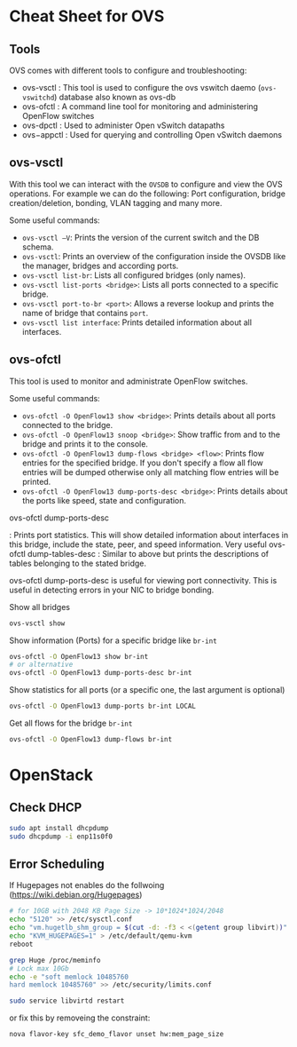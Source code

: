 # Cheat Sheet for OVS

## Tools

OVS comes with different tools to configure and troubleshooting:

- ovs-vsctl : This tool is used to configure the ovs vswitch daemo (`ovs-vswitchd`) database also known as ovs-db
- ovs-ofctl : A command line tool for monitoring and administering OpenFlow switches
- ovs-dpctl : Used to administer Open vSwitch datapaths
- ovs−appctl : Used for querying and controlling Open vSwitch daemons

## ovs-vsctl

With this tool we can interact with the `OVSDB` to configure and view the OVS operations. For example we can do the following: Port configuration, bridge creation/deletion, bonding, VLAN tagging and many more.

Some useful commands:

- `ovs-vsctl –V`: Prints the version of the current switch and the DB schema.
- `ovs-vsctl`: Prints an overview of the configuration inside the OVSDB like the manager, bridges and according ports.
- `ovs-vsctl list-br`: Lists all configured bridges (only names).
- `ovs-vsctl list-ports <bridge>`: Lists all ports connected to a specific bridge.
- `ovs-vsctl port-to-br <port>`: Allows a reverse lookup and prints the name of bridge that contains `port`.
- `ovs-vsctl list interface`: Prints detailed information about all interfaces.

## ovs-ofctl

This tool is used to monitor and administrate OpenFlow switches.

Some useful commands:

- `ovs-ofctl -O OpenFlow13 show <bridge>`: Prints details about all ports connected to the bridge.
- `ovs-ofctl -O OpenFlow13 snoop <bridge>`: Show traffic from and to the bridge and prints it to the console.
- `ovs-ofctl -O OpenFlow13 dump-flows <bridge> <flow>`: Prints flow entries for the specified bridge. If you don't specify a flow all flow entries will be dumped otherwise only all matching flow entries will be printed.
- `ovs-ofctl -O OpenFlow13 dump-ports-desc <bridge>`: Prints details about the ports like speed, state and configuration.

ovs-ofctl dump-ports-desc

<bridge> : Prints port statistics. This will show detailed information about interfaces in this bridge, include the state, peer, and speed information. Very useful
ovs-ofctl dump-tables-desc <bridge> : Similar to above but prints the descriptions of tables belonging to the stated bridge.</bridge></bridge>

ovs-ofctl dump-ports-desc is useful for viewing port connectivity. This is useful in detecting errors in your NIC to bridge bonding.

Show all bridges

```bash
ovs-vsctl show
```

Show information (Ports) for a specific bridge like `br-int`

```bash
ovs-ofctl -O OpenFlow13 show br-int
# or alternative
ovs-ofctl -O OpenFlow13 dump-ports-desc br-int
```

Show statistics for all ports (or a specific one, the last argument is optional)

```bash
ovs-ofctl -O OpenFlow13 dump-ports br-int LOCAL
```

Get all flows for the bridge `br-int`

```bash
ovs-ofctl -O OpenFlow13 dump-flows br-int
```

# OpenStack

## Check DHCP

```bash
sudo apt install dhcpdump
sudo dhcpdump -i enp11s0f0
```

## Error Scheduling

If Hugepages not enables do the follwoing (<https://wiki.debian.org/Hugepages>)

```bash
# for 10GB with 2048 KB Page Size -> 10*1024*1024/2048
echo "5120" >> /etc/sysctl.conf
echo "vm.hugetlb_shm_group = $(cut -d: -f3 < <(getent group libvirt))" >> /etc/sysctl.conf
echo "KVM_HUGEPAGES=1" > /etc/default/qemu-kvm
reboot

grep Huge /proc/meminfo
# Lock max 10Gb
echo -e "soft memlock 10485760
hard memlock 10485760" >> /etc/security/limits.conf

sudo service libvirtd restart
```

or fix this by removeing the constraint:

```bash
nova flavor-key sfc_demo_flavor unset hw:mem_page_size
```

